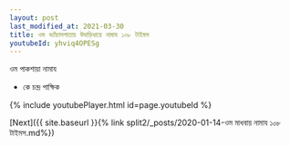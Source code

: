 ```yaml
---
layout: post
last_modified_at: 2021-03-30
title: ওম ভ্যাঁচাসপাতায় উদাড়িধায়ে নামায ১০৮ টাইমস
youtubeId: yhviq4OPESg
---
```

 
 
 ওম পাকশায়া নামায  
 
 -  কে চন্দ্র পাক্ষিক 
 
  
 
  
 
 
 
 
 
 


{% include youtubePlayer.html id=page.youtubeId %}
 
[Next]({{ site.baseurl }}{% link  split2/_posts/2020-01-14-ওম মাধবায় নামায ১০৮ টাইমস.md%})
 

